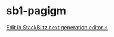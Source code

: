 # sb1-pagigm

[Edit in StackBlitz next generation editor ⚡️](https://stackblitz.com/~/github.com/Snitco123/sb1-pagigm)